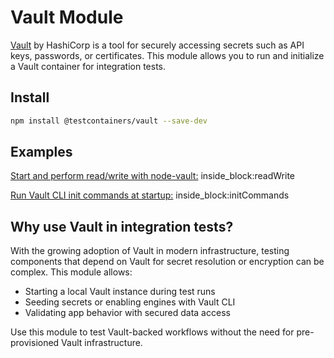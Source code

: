 # Vault Module

[Vault](https://www.vaultproject.io/) by HashiCorp is a tool for securely accessing secrets such as API keys, passwords, or certificates. This module allows you to run and initialize a Vault container for integration tests.

## Install

```bash
npm install @testcontainers/vault --save-dev
```

## Examples

<!--codeinclude-->
[Start and perform read/write with node-vault:](../../packages/modules/vault/src/vault-container.test.ts) inside_block:readWrite
<!--/codeinclude-->

<!--codeinclude-->
[Run Vault CLI init commands at startup:](../../packages/modules/vault/src/vault-container.test.ts) inside_block:initCommands
<!--/codeinclude-->

## Why use Vault in integration tests?

With the growing adoption of Vault in modern infrastructure, testing components that depend on Vault for secret resolution or encryption can be complex. This module allows:

- Starting a local Vault instance during test runs
- Seeding secrets or enabling engines with Vault CLI
- Validating app behavior with secured data access

Use this module to test Vault-backed workflows without the need for pre-provisioned Vault infrastructure.
